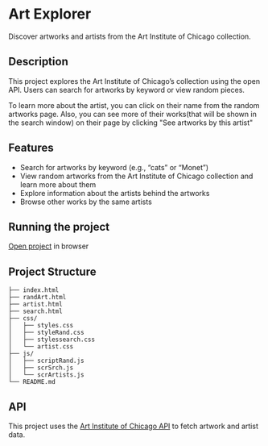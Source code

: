 # Art Explorer
Discover artworks and artists from the Art Institute of Chicago collection.

## Description
This project explores the Art Institute of Chicago’s collection using the open API. Users can search for artworks by keyword or view random pieces.

To learn more about the artist, you can click on their name from the random artworks page. Also, you can see more of their works(that will be shown in the search window) on their page by clicking "See artworks by this artist" 

## Features
- Search for artworks by keyword (e.g., “cats” or “Monet”)  
- View random artworks from the Art Institute of Chicago collection and learn more about them  
- Explore information about the artists behind the artworks  
- Browse other works by the same artists

## Running the project
[Open project](https://annaun221.github.io/CtD_Artworks/randArt.html) in browser

## Project Structure

```text
├── index.html
├── randArt.html
├── artist.html
├── search.html
├── css/
│   ├── styles.css
│   ├── styleRand.css
│   ├── stylessearch.css
│   └── artist.css
├── js/
│   ├── scriptRand.js
│   ├── scrSrch.js
│   └── scrArtists.js
└── README.md
```

## API
This project uses the [Art Institute of Chicago API](https://api.artic.edu/docs/) to fetch artwork and artist data.
